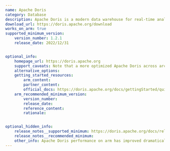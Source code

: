 ```yaml
---
name: Apache Doris
category: Database
description: Apache Doris is a modern data warehouse for real-time analytics. It delivers lightning-fast analytics on real-time data at scale.
download_url: https://doris.apache.org/download
works_on_arm: true
supported_minimum_version:
    version_number: 1.2.1
    release_date: 2022/12/31


optional_info:
    homepage_url: https://doris.apache.org
    support_caveats: Note that a more optimized Apache Doris across architectures is available from version 2.1.6, released 2024/09/10, and 3.0.
    alternative_options:
    getting_started_resources:
        arm_content: 
        partner_content: 
        official_docs: https://doris.apache.org/docs/gettingStarted/quick-start
    arm_recommended_minimum_version:
        version_number:
        release_date:
        reference_content:
        rationale: 


optional_hidden_info:
    release_notes__supported_minimum: https://doris.apache.org/docs/releasenotes/v1.1/release-1.1.0
    release_notes__recommended_minimum: 
    other_info: Apache Doris performance on arm has improved dramatically since version 2.1, the latest versions of 2.1 and 3.0 are recommended. See release notes [here](https://doris.apache.org/docs/releasenotes/v2.1/release-2.1.6).
---
```

